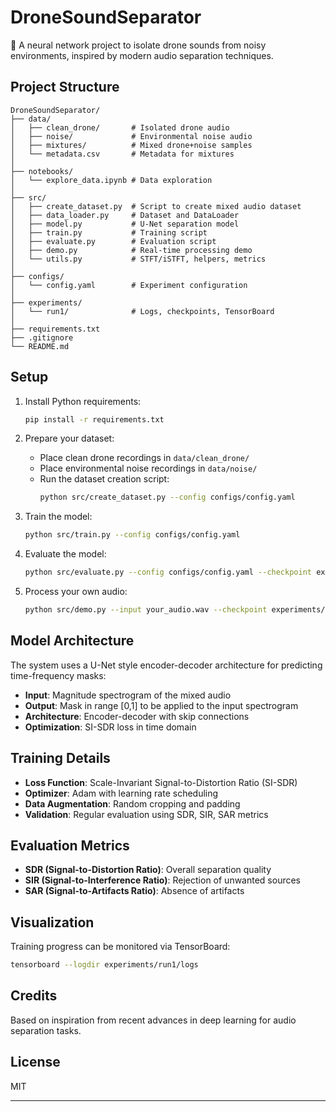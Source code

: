 # DroneSoundSeparator

🚁 A neural network project to isolate drone sounds from noisy environments, inspired by modern audio separation techniques.

## Project Structure

```
DroneSoundSeparator/
├── data/
│   ├── clean_drone/       # Isolated drone audio
│   ├── noise/             # Environmental noise audio
│   ├── mixtures/          # Mixed drone+noise samples
│   └── metadata.csv       # Metadata for mixtures
│
├── notebooks/
│   └── explore_data.ipynb # Data exploration
│
├── src/
│   ├── create_dataset.py  # Script to create mixed audio dataset
│   ├── data_loader.py     # Dataset and DataLoader
│   ├── model.py           # U-Net separation model
│   ├── train.py           # Training script
│   ├── evaluate.py        # Evaluation script
│   ├── demo.py            # Real-time processing demo
│   └── utils.py           # STFT/iSTFT, helpers, metrics
│
├── configs/
│   └── config.yaml        # Experiment configuration
│
├── experiments/
│   └── run1/              # Logs, checkpoints, TensorBoard
│
├── requirements.txt
├── .gitignore
└── README.md
```

## Setup

1. Install Python requirements:
   ```bash
   pip install -r requirements.txt
   ```

2. Prepare your dataset:
   - Place clean drone recordings in `data/clean_drone/`
   - Place environmental noise recordings in `data/noise/`
   - Run the dataset creation script:
     ```bash
     python src/create_dataset.py --config configs/config.yaml
     ```

3. Train the model:
   ```bash
   python src/train.py --config configs/config.yaml
   ```

4. Evaluate the model:
   ```bash
   python src/evaluate.py --config configs/config.yaml --checkpoint experiments/run1/best_model.pt
   ```

5. Process your own audio:
   ```bash
   python src/demo.py --input your_audio.wav --checkpoint experiments/run1/best_model.pt
   ```

## Model Architecture

The system uses a U-Net style encoder-decoder architecture for predicting time-frequency masks:

- **Input**: Magnitude spectrogram of the mixed audio
- **Output**: Mask in range [0,1] to be applied to the input spectrogram
- **Architecture**: Encoder-decoder with skip connections
- **Optimization**: SI-SDR loss in time domain

## Training Details

- **Loss Function**: Scale-Invariant Signal-to-Distortion Ratio (SI-SDR)
- **Optimizer**: Adam with learning rate scheduling
- **Data Augmentation**: Random cropping and padding
- **Validation**: Regular evaluation using SDR, SIR, SAR metrics

## Evaluation Metrics

- **SDR (Signal-to-Distortion Ratio)**: Overall separation quality
- **SIR (Signal-to-Interference Ratio)**: Rejection of unwanted sources
- **SAR (Signal-to-Artifacts Ratio)**: Absence of artifacts

## Visualization

Training progress can be monitored via TensorBoard:

```bash
tensorboard --logdir experiments/run1/logs
```

## Credits

Based on inspiration from recent advances in deep learning for audio separation tasks.

## License

MIT

---
